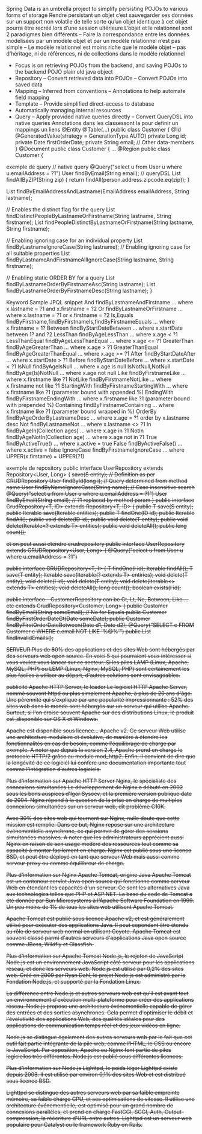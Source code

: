 Spring Data is an umbrella project to simplify persisting POJOs to various forms of storage
Rendre persistant un objet c’est sauvegarder ses
données sur un support non volatile de telle sorte
qu’un objet identique à cet objet pourra être recréé
lors d’une session ultérieure
 L’objet et le relationnel sont 2 paradigmes bien
différents
– Faire la correspondance entre les données modélisées
par un modèle objet et par un modèle relationnel n’est
pas simple
– Le modèle relationnel est moins riche que le modèle
objet
– pas d’héritage, ni de références, ni de collections dans
le modèle relationnel

* Focus is on retrieving POJOs from the backend, and saving POJOs to
the backend
POJO plain old java object
* Repository – Convert retrieved data into POJOs – Convert POJOs into saved data 
* Mapping – Inferred from conventions – Annotations to help automate field mapping 
* Template – Provide simplified direct-access to database 
* Automatically managing internal resources 
* Query – Apply provided native queries directly – Convert QueryDSL into native queries
Annotations dans les classessont la pour definir un  mappings un liens
@Entity @Table(...)
public class Customer {
@Id
@GeneratedValue(strategy = GenerationType.AUTO)
private Long id; private Date firstOrderDate; private String email;
// Other data-members
}
@Document
public class Customer {
... @Region
public class Customer {

exemple de query 
// native query
@Query("select u from User u where u.emailAddress = ?1")
User findByEmail(String email);
// queryDSL
List<User> findAllByZIP(String zip)
{ return findAll(person.address.zipcode.eq(zip)); }

  List<Person> findByEmailAddressAndLastname(EmailAddress emailAddress, String lastname);

  // Enables the distinct flag for the query
  List<Person> findDistinctPeopleByLastnameOrFirstname(String lastname, String firstname);
  List<Person> findPeopleDistinctByLastnameOrFirstname(String lastname, String firstname);

  // Enabling ignoring case for an individual property
  List<Person> findByLastnameIgnoreCase(String lastname);
  // Enabling ignoring case for all suitable properties
  List<Person> findByLastnameAndFirstnameAllIgnoreCase(String lastname, String firstname);

  // Enabling static ORDER BY for a query
  List<Person> findByLastnameOrderByFirstnameAsc(String lastname);
  List<Person> findByLastnameOrderByFirstnameDesc(String lastname);
}

Keyword	Sample	JPQL snippet
And	findByLastnameAndFirstname	… where x.lastname = ?1 and x.firstname = ?2
Or	findByLastnameOrFirstname	… where x.lastname = ?1 or x.firstname = ?2
Is,Equals	findByFirstname,findByFirstnameIs,findByFirstnameEquals	… where x.firstname = 1?
Between	findByStartDateBetween	… where x.startDate between 1? and ?2
LessThan	findByAgeLessThan	… where x.age < ?1
LessThanEqual	findByAgeLessThanEqual	… where x.age <= ?1
GreaterThan	findByAgeGreaterThan	… where x.age > ?1
GreaterThanEqual	findByAgeGreaterThanEqual	… where x.age >= ?1
After	findByStartDateAfter	… where x.startDate > ?1
Before	findByStartDateBefore	… where x.startDate < ?1
IsNull	findByAgeIsNull	… where x.age is null
IsNotNull,NotNull	findByAge(Is)NotNull	… where x.age not null
Like	findByFirstnameLike	… where x.firstname like ?1
NotLike	findByFirstnameNotLike	… where x.firstname not like ?1
StartingWith	findByFirstnameStartingWith	… where x.firstname like ?1 (parameter bound with appended %)
EndingWith	findByFirstnameEndingWith	… where x.firstname like ?1 (parameter bound with prepended %)
Containing	findByFirstnameContaining	… where x.firstname like ?1 (parameter bound wrapped in %)
OrderBy	findByAgeOrderByLastnameDesc	… where x.age = ?1 order by x.lastname desc
Not	findByLastnameNot	… where x.lastname <> ?1
In	findByAgeIn(Collection<Age> ages)	… where x.age in ?1
NotIn	findByAgeNotIn(Collection<Age> age)	… where x.age not in ?1
True	findByActiveTrue()	… where x.active = true
False	findByActiveFalse()	… where x.active = false
IgnoreCase	findByFirstnameIgnoreCase	… where UPPER(x.firstame) = UPPER(?1)

exemple de repository
public interface UserRepository extends Repository<User, Long> { <S extends User> save(S entity); // Definition as per CRUDRepository
User findById(long i); // Query determined from method name
User findByNameIgnoreCase(String name); // Case insensitive search @Query("select u from User u where u.emailAddress = ?1")
User findByEmail(String email); // ?1 replaced by method param
}
public interface CrudRepository<T, ID> extends Repository<T, ID> {
public <S extends T> T save(S entity);
public <S extends T> Iterable<S> save(Iterable<S> entities);
public T findOne(ID id);
public Iterable<T> findAll();
public void delete(ID id);
public void delete(T entity);
public void delete(Iterable<? extends T> entities);
public void deleteAll();
public long count();

et on peut aussi etendre crudrepository
public interface UserRepository extends CRUDRepository<User, Long> {
@Query("select u from User u where u.emailAddress = ?1")

public interface CRUDRepository<T, I> {
T findOne(I id);
Iterable<T> findAll();
T save(T entity);
Iterable<T> save(Iterable(? extends T> entiries);
void delete(T entity);
void delete(I id);
void delete(T entity);
void delete(Iterable<> extends T> entities);
void deleteAll();
long count();
boolean exists(I id);

public interface – <Op>CustomerRepository can be Gt, Lt, Ne, Between, Like … etc extends CrudRepository<Customer, Long> {
public Customer findByEmail(String someEmail); // No <Op> for Equals
public Customer findByFirstOrderDateGt(Date someDate);
public Customer findByFirstOrderDateBetween(Date d1, Date d2);
@Query(“SELECT c FROM Customer c WHERE c.email NOT LIKE '%@%'”)
public List<Customer> findInvalidEmails();

SERVEUR
Plus de 80% des applications et des sites Web sont hébergés par des serveurs web open source. En voici 5 qui pourraient vous intéresser si vous voulez vous lancer sur ce secteur. Si les piles LAMP (Linux, Apache, MySQL, PHP) ou LEMP (Linux, Nginx, MySQL, PHP) sont certainement les plus faciles à utiliser au départ, d'autres solutions sont envisageables.

 

 publicité 
Apache HTTP Server, le leader
Le logiciel HTTP Apache Server, nommé souvent httpd ou plus simplement Apache, à plus de 20 ans d'âge. Une pérennité qui s'explique par une popularité impressionnante : 52% des sites web dans le monde sont hébergés sur un serveur qui utilise Apache. Surtout, si l'on croise souvent Apache sur des distributions Linux, le produit est ,disponible sur OS X et Windows.

Apache est disponible sous licence... Apache v2. Ce serveur Web utilise une architecture modulaire et évolutive, de manière à étendre les fonctionnalités en cas de besoin, comme l'équilibrage de charge par exemple. A noter que depuis la version 2.4, Apache prend en charge le protocole HTTP/2 grâce au module mod_http2. Enfin, il convient de dire que la longévité de ce logiciel lui confère une documentation importante tout comme l'intégration d'autres logiciels.

Plus d'information sur Apache HTTP Server
Nginx, le spécialiste des connexions simultanées
Le développement de Nginx a débuté en 2002 sous les bons auspices d'Igor Sysoev, et la première version publique date de 2004. Nginx répond à la question de la prise en charge de multiples connexions simultanées sur un serveur web, dit problème C10K.

Avec 30% des sites web qui tournent sur Nginx, nulle doute que cette mission est remplie. Dans ce but, Nginx repose sur une architecture événementielle asynchrone, ce qui permet de gérer des sessions simultanées massives. A noter que les administrateurs apprécient aussi Nginx en raison de son usage modéré des ressources tout comme sa capacité à monter facilement en charge. Nginx est publié sous une licence BSD, et peut être déployé en tant que serveur Web mais aussi comme serveur proxy ou comme équilibreur de charge.

Plus d'information sur Nginx
Apache Tomcat, origine Java
Apache Tomcat est un conteneur servlet Java open source qui fonctionne comme serveur Web en étendant les capacités d'un serveur. Ce sont les alternatives Java aux technologies telles que PHP et ASP.NET. La base du code de Tomcat a été donnée par Sun Microsystems à l'Apache Software Foundation en 1999. Un peu moins de 1% de tous les sites web utilisent Apache Tomcat.

Apache Tomcat est publié sous licence Apache v2, et est généralement utilisé pour exécuter des applications Java. Il peut cependant être étendu au rôle de serveur web normal en utilisant Coyote. Apache Tomcat est souvent classé parmi d'autres serveurs d'applications Java open source comme JBoss, Wildfly et Glassfish.

Plus d'information sur Apache Tomcat
Node.js, le rejeton de JavaScript
Node.js est un environnement JavaScript côté serveur pour les applications réseau, et donc les serveurs web. Node.js est utilisé par 0,2% des sites web. Créé en 2009 par Ryan Dahl, le projet Node.js est administré par la Fondation Node.js, et supporté par la Fondation Linux.

La différence entre Node.js et autres serveurs web est qu'il est avant tout un environnement d'exécution multi-plateforme pour créer des applications réseau. Node.js propose une architecture événementielle capable de gérer des entrées et des sorties asynchrones. Cela permet d'optimiser le débit et l'évolutivité des applications Web, des qualités idéales pour des applications de communication temps réel et des jeux vidéos en ligne.

Node.js se distingue également des autres serveurs web par le fait que cet outil fait partie intégrante de la pile web, comme l'HTML, le CSS ou encore le JavaScript. Par opposition, Apache ou Nginx font partie de piles logicielles très différentes. Node.js est publié sous différentes licences.

Plus d'information sur Node.js
Lighttpd, le poids léger
Lighttpd existe depuis 2003. Il est utilisé par environ 0,1% des sites Web et est distribué sous licence BSD.

Lighttpd se distingue des autres serveurs web par sa faible empreinte mémoire, sa faible charge CPU, et ses optimisations de vitesse. Il utilise une architecture événementielle, est optimisé pour un grand nombre de connexions parallèles, et prend en charge FastCGI, SCGI, Auth, Output-compression, la réécriture d'URL entre autres. Lighttpd est un serveur web populaire pour Catalyst ou le framework Ruby on Rails.